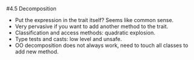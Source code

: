 #4.5 Decomposition

- Put the expression in the trait itself?  Seems like common sense.
- Very pervasive if you want to add another method to the trait.
- Classification and access methods: quadratic explosion.
- Type tests and casts: low level and unsafe.
- OO decomposition does not always work, need to touch all classes to add new method.